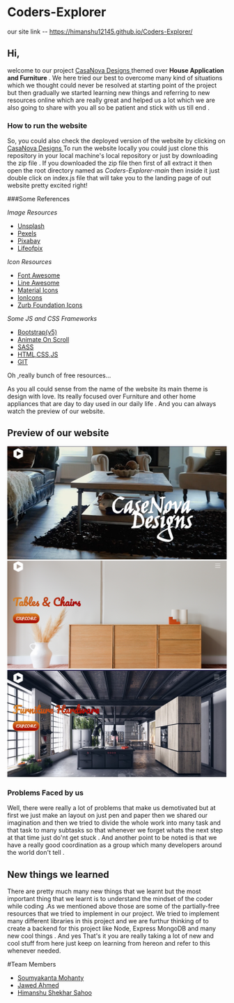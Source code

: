 # Coders-Explorer

our site link -- https://himanshu12145.github.io/Coders-Explorer/

## Hi, 
   welcome to our project [CasaNova Designs ](https://himanshu12145.github.io/Coders-Explorer/) themed over **House Application and Furniture** . 
We here tried our best to overcome many kind of situations which we thought could never be resolved at starting point of the project but then gradually we started learning new things and referring to new resources online which are really great and helped us a lot which we are also going to share with you all so be patient and stick with us till end .


### How to run the website
  So, you could also check the deployed version of the website by clicking on [CasaNova Designs ](https://himanshu12145.github.io/Coders-Explorer/)
  To run the website locally you could just clone this repository in your local machine's local repository or just by downloading the zip file . If you downloaded the zip file then first of all extract it then open the root directory named as *Coders-Explorer-main* then inside it just double click on index.js file that will take you to the landing page of out website pretty excited right!
 
 ###Some References 


*Image Resources*

- [Unsplash](https://unsplash.com/)
- [Pexels](https://www.pexels.com/)
- [Pixabay](https://pixabay.com/)
- [Lifeofpix](https://www.lifeofpix.com/)


 *Icon Resources*
 
 - [Font Awesome](https://fontawesome.com/)	
 - [Line Awesome](https://icons8.com/line-awesome)
 - [Material Icons](https://material.io/resources/icons/)	
 - [IonIcons](http://ionicons.com/)	
 - [Zurb Foundation Icons](https://zurb.com/playground/foundation-icon-fonts-3)


*Some JS and CSS Frameworks* 
- [Bootstrap(v5)](https://getbootstrap.com/docs/5.0/getting-started/introduction/)   
- [Animate On Scroll](https://michalsnik.github.io/aos/)   
- [SASS](https://sass-lang.com/)
- [HTML,CSS,JS](https://developer.mozilla.org/)
- [GIT](https://git-scm.com/)

Oh ,really bunch of free resources...

As you all could sense from the name of the website its main theme is design with love. Its really focused over Furniture and other home appliances that are day to day used in our daily life . And you can always watch the preview of our website.

## Preview of our website
![](README/SS1.png)
![](README/SS2.png)
![](README/SS3.png)

### Problems Faced by us
Well, there were really a lot of problems that make us demotivated but at first we just make an layout on just pen and paper then we shared our imagination and then we tried to divide the whole work into many task and that task to many subtasks so that whenever we forget whats the next step at that time just do'nt get stuck . And another point to be noted is that we have a really good coordination as a group which many developers around the world don't tell .

## New things we learned 
There are pretty much many new things that we learnt but the most important thing that we learnt is to understand the mindset of the coder while coding .As we mentioned above those are some of the partially-free resources that we tried to implement in our project. We tried to implement many different libraries in this project and we are furthur thinking of to create a backend for this project like Node, Express MongoDB and many new cool things . And yes That's it you are really taking a lot of new and cool stuff from here just keep on learning from hereon and refer to this whenever needed.   

#Team Members
- [Soumyakanta Mohanty](https://www.linkedin.com/in/soumyakanta-mohanty-4838371b5/)
- [Jawed Ahmed](https://www.linkedin.com/in/jawed-ahmed-b70a75209)
- [Himanshu Shekhar Sahoo](https://www.linkedin.com/in/himanshu-sahoo-b334b8163/)



